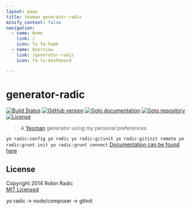```yaml
---
layout: page
title: Yeoman generator-radic
minify_content: false
navigation:
  - name: Home
    link: /
    icon: fa fa-home
  - name: Overview
    link: /generator-radic
    icon: fa fa-dashboard

---
```

generator-radic
===============
[![Build Status](https://secure.travis-ci.org/RobinRadic/generator-radic.svg?branch=master)](https://travis-ci.org/RobinRadic/generator-radic)
[![GitHub version](https://badge.fury.io/gh/robinradic%2Fgenerator-radic.svg)](http://badge.fury.io/gh/robinradic%2Fgenerator-radic)
[![Goto documentation](http://img.shields.io/badge/goto-documentation-orange.svg)](http://robinradic.github.io/generator-radic)
[![Goto repository](http://img.shields.io/badge/goto-repository-orange.svg)](https://github.com/robinradic/generator-radic)
[![License](http://img.shields.io/badge/license-MIT-blue.svg)](http://radic.mit-license.org)

> A [Yeoman](http://yeoman.io) generator using my personal preferences.

`
yo radic:config
yo radic
yo radic:gitinit
yo radic:gitinit remote
yo radic:grunt init
yo radic:grunt connect
`
[Documentation can be found here](http://robinradic.github.io/generator-radic)

## License
Copyright 2014 Robin Radic  
[MIT Licensed](http://radic.mit-license.org)



yo radic
 -> node/composer
 -> gitinit
